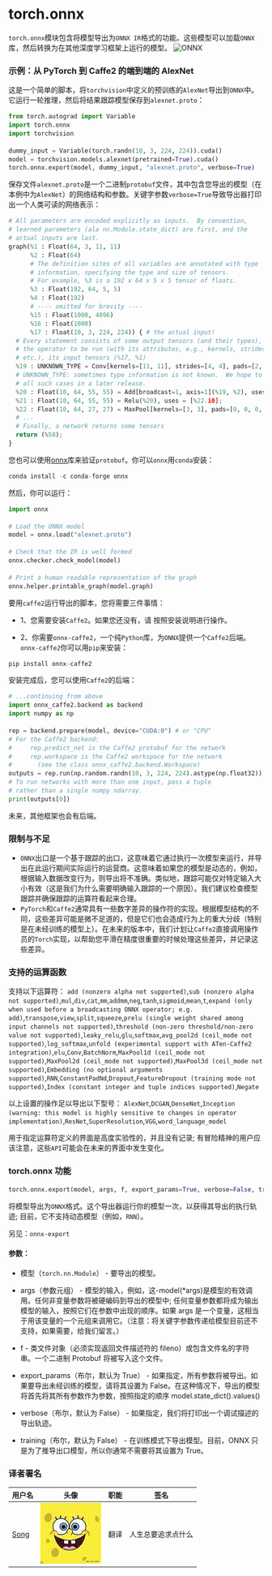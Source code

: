 # torch.onnx

`torch.onnx`模块包含将模型导出为`ONNX IR`格式的功能。这些模型可以加载`ONNX`库，然后转换为在其他深度学习框架上运行的模型。 ![ONNX](2017121722000236815.jpg)

### 示例：从 PyTorch 到 Caffe2 的端到端的 AlexNet

这是一个简单的脚本，将`torchvision`中定义的预训练的`AlexNet`导出到`ONNX`中。它运行一轮推理，然后将结果跟踪模型保存到`alexnet.proto`：

```py
from torch.autograd import Variable
import torch.onnx
import torchvision

dummy_input = Variable(torch.randn(10, 3, 224, 224)).cuda()
model = torchvision.models.alexnet(pretrained=True).cuda()
torch.onnx.export(model, dummy_input, "alexnet.proto", verbose=True) 
```

保存文件`alexnet.proto`是一个二进制`protobuf`文件，其中包含您导出的模型（在本例中为`AlexNet`）的网络结构和参数。关键字参数`verbose=True`导致导出器打印出一个人类可读的网络表示：

```py
# All parameters are encoded explicitly as inputs.  By convention,
# learned parameters (ala nn.Module.state_dict) are first, and the
# actual inputs are last.
graph(%1 : Float(64, 3, 11, 11)
      %2 : Float(64)
      # The definition sites of all variables are annotated with type
      # information, specifying the type and size of tensors.
      # For example, %3 is a 192 x 64 x 5 x 5 tensor of floats.
      %3 : Float(192, 64, 5, 5)
      %4 : Float(192)
      # ---- omitted for brevity ----
      %15 : Float(1000, 4096)
      %16 : Float(1000)
      %17 : Float(10, 3, 224, 224)) { # the actual input!
  # Every statement consists of some output tensors (and their types),
  # the operator to be run (with its attributes, e.g., kernels, strides,
  # etc.), its input tensors (%17, %1)
  %19 : UNKNOWN_TYPE = Conv[kernels=[11, 11], strides=[4, 4], pads=[2, 2, 2, 2], dilations=[1, 1], group=1](%17, %1), uses = [[%20.i0]];
  # UNKNOWN_TYPE: sometimes type information is not known.  We hope to eliminate
  # all such cases in a later release.
  %20 : Float(10, 64, 55, 55) = Add[broadcast=1, axis=1](%19, %2), uses = [%21.i0];
  %21 : Float(10, 64, 55, 55) = Relu(%20), uses = [%22.i0];
  %22 : Float(10, 64, 27, 27) = MaxPool[kernels=[3, 3], pads=[0, 0, 0, 0], dilations=[1, 1], strides=[2, 2]](%21), uses = [%23.i0];
  # ...
  # Finally, a network returns some tensors
  return (%58);
} 
```

您也可以使用[onnx](https://github.com/onnx/onnx/)库来验证`protobuf`。你可以`onnx`用`conda`安装：

```py
conda install -c conda-forge onnx 
```

然后，你可以运行：

```py
import onnx

# Load the ONNX model
model = onnx.load("alexnet.proto")

# Check that the IR is well formed
onnx.checker.check_model(model)

# Print a human readable representation of the graph
onnx.helper.printable_graph(model.graph) 
```

要用`caffe2`运行导出的脚本，您将需要三件事情：

*   1、您需要安装`Caffe2`。如果您还没有，请 按照安装说明进行操作。

*   2、你需要`onnx-caffe2`，一个纯`Python`库，为`ONNX`提供一个`Caffe2`后端。`onnx-caffe2`你可以用`pip`来安装：

```py
pip install onnx-caffe2 
```

安装完成后，您可以使用`Caffe2`的后端：

```py
# ...continuing from above
import onnx_caffe2.backend as backend
import numpy as np

rep = backend.prepare(model, device="CUDA:0") # or "CPU"
# For the Caffe2 backend:
#     rep.predict_net is the Caffe2 protobuf for the network
#     rep.workspace is the Caffe2 workspace for the network
#       (see the class onnx_caffe2.backend.Workspace)
outputs = rep.run(np.random.randn(10, 3, 224, 224).astype(np.float32))
# To run networks with more than one input, pass a tuple
# rather than a single numpy ndarray.
print(outputs[0]) 
```

未来，其他框架也会有后端。

### 限制与不足

*   `ONNX`出口是一个基于跟踪的出口，这意味着它通过执行一次模型来运行，并导出在此运行期间实际运行的运营商。这意味着如果您的模型是动态的，例如，根据输入数据改变行为，则导出将不准确。类似地，跟踪可能仅对特定输入大小有效（这是我们为什么需要明确输入跟踪的一个原因）。我们建议检查模型跟踪并确保跟踪的运算符看起来合理。
*   `PyTorch`和`Caffe2`通常具有一些数字差异的操作符的实现。根据模型结构的不同，这些差异可能是微不足道的，但是它们也会造成行为上的重大分歧（特别是在未经训练的模型上）。在未来的版本中，我们计划让`Caffe2`直接调用操作员的`Torch`实现，以帮助您平滑在精度很重要的时候处理这些差异，并记录这些差异。

### 支持的运算函数

支持以下运算符： `add (nonzero alpha not supported)`,`sub (nonzero alpha not supported)`,`mul`,`div`,`cat`,`mm`,`addmm`,`neg`,`tanh`,`sigmoid`,`mean`,`t`,`expand (only when used before a broadcasting ONNX operator; e.g. add)`,`transpose`,`view`,`split`,`squeeze`,`prelu (single weight shared among input channels not supported)`,`threshold (non-zero threshold/non-zero value not supported)`,`leaky_relu`,`glu`,`softmax`,`avg_pool2d (ceil_mode not supported)`,`log_softmax`,`unfold (experimental support with ATen-Caffe2 integration)`,`elu`,`Conv`,`BatchNorm`,`MaxPool1d (ceil_mode not supported)`,`MaxPool2d (ceil_mode not supported)`,`MaxPool3d (ceil_mode not supported)`,`Embedding (no optional arguments supported)`,`RNN`,`ConstantPadNd`,`Dropout`,`FeatureDropout (training mode not supported)`,`Index (constant integer and tuple indices supported)`,`Negate`

以上设置的操作足以导出以下型号： `AlexNet`,`DCGAN`,`DenseNet`,`Inception (warning: this model is highly sensitive to changes in operator implementation)`,`ResNet`,`SuperResolution`,`VGG`,`word_language_model`

用于指定运算符定义的界面是高度实验性的，并且没有记录; 有冒险精神的用户应该注意，这些`API`可能会在未来的界面中发生变化。

### torch.onnx 功能

```py
torch.onnx.export(model, args, f, export_params=True, verbose=False, training=False) 
```

将模型导出为`ONNX`格式。这个导出器运行你的模型一次，以获得其导出的执行轨迹; 目前，它不支持动态模型（例如，`RNN`）。

另见：`onnx-export`

#### 参数：

*   模型（`torch.nn.Module`） - 要导出的模型。
*   args（参数元组） - 模型的输入，例如，这-model(*args)是模型的有效调用。任何非变量参数将被硬编码到导出的模型中; 任何变量参数都将成为输出模型的输入，按照它们在参数中出现的顺序。如果 args 是一个变量，这相当于用该变量的一个元组来调用它。（注意：将关键字参数传递给模型目前还不支持，如果需要，给我们留言。）

*   f - 类文件对象（必须实现返回文件描述符的 fileno）或包含文件名的字符串。一个二进制 Protobuf 将被写入这个文件。

*   export_params（布尔，默认为 True） - 如果指定，所有参数将被导出。如果要导出未经训练的模型，请将其设置为 False。在这种情况下，导出的模型将首先将其所有参数作为参数，按照指定的顺序 model.state_dict().values()

*   verbose（布尔，默认为 False） - 如果指定，我们将打印出一个调试描述的导出轨迹。

*   training（布尔，默认为 False） - 在训练模式下导出模型。目前，ONNX 只是为了推导出口模型，所以你通常不需要将其设置为 True。

### 译者署名

| 用户名 | 头像 | 职能 | 签名 |
| --- | --- | --- | --- |
| [Song](https://ptorch.com) | ![](img/2018033000352689884.jpeg) | 翻译 | 人生总要追求点什么 |